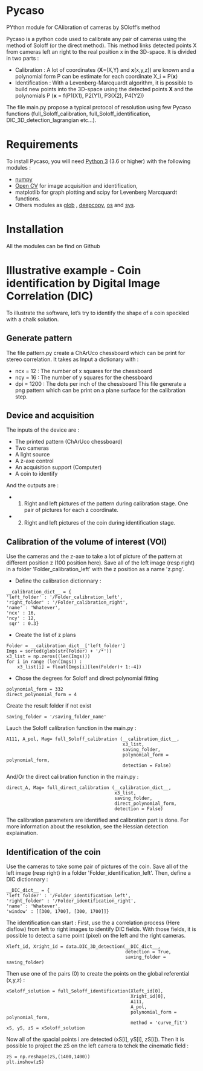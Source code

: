 # Pycaso
PYthon module for CAlibration of cameras by SOloff’s method

Pycaso is a python code used to calibrate any pair of cameras using the method of Soloff (or the direct method). This method links detected points X from cameras left an right to the real position x in the 3D-space. It is divided in two parts :
- Calibration : A lot of coordinates (**X**=(X,Y) and **x**(x,y,z)) are known and a polynomial form P can be estimate for each coordinate X_i = P(**x**)
- Identification : With a Levenberg-Marcquardt algorithm, it is possible to build new points into the 3D-space using the detected points **X** and the polynomials P (**x** = f(P1(X1), P2(Y1), P3(X2), P4(Y2))


The file main.py propose a typical protocol of resolution using few Pycaso functions (full_Soloff_calibration, full_Soloff_identification, DIC_3D_detection_lagrangian etc...).

# Requirements
To install Pycaso, you will need [Python 3](https://www.python.org/downloads/) (3.6 or higher) with the following modules :
- [numpy](https://pypi.org/project/opencv-python/)
- [Open CV](https://matplotlib.org/) for image acquisition and identification, 
- matplotlib for graph plotting and scipy for Levenberg  Marcquardt  functions. 
- Others modules as [glob](https://docs.python.org/3/library/glob.html) , [deepcopy](https://docs.python.org/3/library/copy.html), [os](https://docs.python.org/3/library/os.html) and [sys](https://docs.python.org/3/library/sys.html). 

# Installation
All the modules can be find on Github

# Illustrative example - Coin identification by Digital Image Correlation (DIC)
To illustrate the software, let’s try to identify the shape of a coin speckled with
a chalk solution.

## Generate pattern
The file pattern.py create a ChArUco chessboard which can be print for stereo
correlation. It takes as Input a dictionary with :
- ncx = 12 : The number of x squares for the chessboard
- ncy = 16 : The number of y squares for the chessboard
- dpi = 1200 : The dots per inch of the chessboard
This file generate a png pattern which can be print on a plane surface for the calibration step.

## Device and acquisition
The inputs of the device are :
- The printed pattern (ChArUco chessboard)
- Two cameras
- A light source
- A z-axe control
- An acquisition support (Computer)
- A coin to identify

And the outputs are :
- 1) Right and left pictures of the pattern during calibration stage. One pair of
pictures for each z coordinate.
- 2) Right and left pictures of the coin during identification stage.

## Calibration of the volume of interest (VOI)
Use the cameras and the z-axe to take a lot of picture of the pattern at different position z (100 position here).
Save all of the left image (resp right) in a folder 'Folder_calibration_left' with the z position as a name 'z.png'.
- Define the calibration dictionnary :
```
__calibration_dict__ = {
'left_folder' : '/Folder_calibration_left',
'right_folder' : '/Folder_calibration_right',
'name' : 'Whatever',
'ncx' : 16,
'ncy' : 12,
 sqr' : 0.3}
 ```
 - Create the list of z plans
```
Folder = __calibration_dict__['left_folder']
Imgs = sorted(glob(str(Folder) + '/*'))
x3_list = np.zeros((len(Imgs)))
for i in range (len(Imgs)) :
    x3_list[i] = float(Imgs[i][len(Folder)+ 1:-4])
```

- Chose the degrees for Soloff and direct polynomial fitting
```
polynomial_form = 332
direct_polynomial_form = 4
```
Create the result folder if not exist
```
saving_folder = '/saving_folder_name'
```
Lauch the Soloff calibration function in the main.py :
```
A111, A_pol, Mag= full_Soloff_calibration (__calibration_dict__,
                                           x3_list,
                                           saving_folder,
                                           polynomial_form = polynomial_form,
                                           detection = False)
``` 
And/Or the direct calibration function in the main.py :
```
direct_A, Mag= full_direct_calibration (__calibration_dict__,
                                        x3_list,
                                        saving_folder,
                                        direct_polynomial_form,
                                        detection = False)
``` 
The calibration parameters are identified and calibration part is done. For more information about the resolution, see the Hessian detection explaination.

## Identification of the coin
Use the cameras to take some pair of pictures of the coin.
Save all of the left image (resp right) in a folder 'Folder_identification_left'. Then, define a DIC dictionnary :
```
__DIC_dict__ = {
'left_folder' : '/Folder_identification_left',
'right_folder' : '/Folder_identification_right',
'name' : 'Whatever',
'window' : [[300, 1700], [300, 1700]]}
```

The identification can start :
First, use the a correlation process (Here disflow) from left to right images to identify DIC fields. With those fields, it is possible to detect a same point (pixel) on the left and the right cameras.
```
Xleft_id, Xright_id = data.DIC_3D_detection(__DIC_dict__, 
	                                        detection = True,
	                                        saving_folder = saving_folder)
```
Then use one of the pairs (0) to create the points on the global referential (x,y,z) :
```
xSoloff_solution = full_Soloff_identification(Xleft_id[0],
                                              Xright_id[0],
                                              A111, 
                                              A_pol,
                                              polynomial_form = polynomial_form,
                                              method = 'curve_fit')       
xS, yS, zS = xSoloff_solution
```
Now all of the spacial points i are detected (xS[i], yS[i], zS[i]). 
Then it is possible to project the zS on the left camera to tchek the cinematic field :
```
zS = np.reshape(zS,(1400,1400))
plt.imshow(zS)
```
